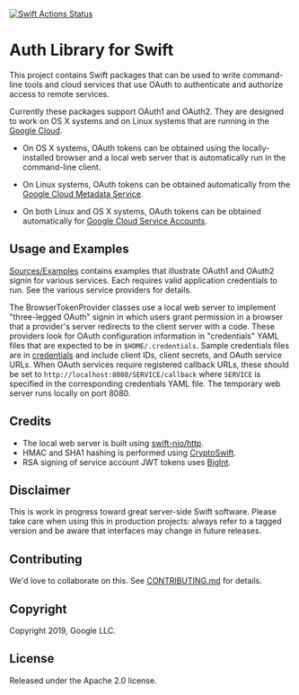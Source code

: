 [![Swift Actions Status](https://github.com/googleapis/google-auth-library-swift/workflows/Swift/badge.svg)](https://github.com/googleapis/google-auth-library-swift/actions)

# Auth Library for Swift

This project contains Swift packages that can be used to write command-line
tools and cloud services that use OAuth to authenticate and authorize access
to remote services.

Currently these packages support OAuth1 and OAuth2.
They are designed to work on OS X systems and on Linux systems that are
running in the [Google Cloud](https://cloud.google.com).

* On OS X systems, OAuth tokens can be obtained using the locally-installed
browser and a local web server that is automatically run in the
command-line client. 

* On Linux systems, OAuth tokens can be obtained automatically from the
[Google Cloud Metadata Service](https://cloud.google.com/compute/docs/storing-retrieving-metadata).

* On both Linux and OS X systems, OAuth tokens can be obtained automatically for
[Google Cloud Service Accounts](https://cloud.google.com/iam/docs/understanding-service-accounts).

## Usage and Examples

[Sources/Examples](Sources/Examples) 
contains examples that illustrate OAuth1 and OAuth2 signin for
various services. Each requires valid application credentials to run.
See the various service providers for details.

The BrowserTokenProvider classes use a local web server to implement
"three-legged OAuth" signin in which users grant permission in a browser
that a provider's server redirects to the client server with a code.
These providers look for OAuth configuration information in "credentials"
YAML files that are expected to be in `$HOME/.credentials`. Sample credentials
files are in [credentials](credentials)
and include client IDs, client secrets, and OAuth service URLs.
When OAuth services require registered callback URLs, these should be
set to `http://localhost:8080/SERVICE/callback` where `SERVICE` is 
specified in the corresponding credentials YAML file. The temporary 
web server runs locally on port 8080.

## Credits

- The local web server is built using [swift-nio/http](https://github.com/apple/swift-nio).
- HMAC and SHA1 hashing is performed using [CryptoSwift](https://github.com/krzyzanowskim/CryptoSwift).
- RSA signing of service account JWT tokens uses [BigInt](https://github.com/attaswift/BigInt).

## Disclaimer

This is work in progress toward great server-side Swift software. Please take care
when using this in production projects: always refer to a tagged version and 
be aware that interfaces may change in future releases.

## Contributing

We'd love to collaborate on this. See [CONTRIBUTING.md](CONTRIBUTING.md) for details.

## Copyright

Copyright 2019, Google LLC.

## License

Released under the Apache 2.0 license.
